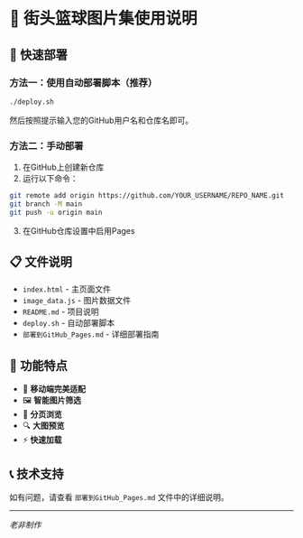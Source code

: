 # 📱 街头篮球图片集使用说明

## 🎯 快速部署

### 方法一：使用自动部署脚本（推荐）

```bash
./deploy.sh
```

然后按照提示输入您的GitHub用户名和仓库名即可。

### 方法二：手动部署

1. 在GitHub上创建新仓库
2. 运行以下命令：
```bash
git remote add origin https://github.com/YOUR_USERNAME/REPO_NAME.git
git branch -M main
git push -u origin main
```
3. 在GitHub仓库设置中启用Pages

## 📋 文件说明

- `index.html` - 主页面文件
- `image_data.js` - 图片数据文件
- `README.md` - 项目说明
- `deploy.sh` - 自动部署脚本
- `部署到GitHub_Pages.md` - 详细部署指南

## 🌟 功能特点

- 📱 **移动端完美适配**
- 🖼️ **智能图片筛选**
- 📄 **分页浏览**
- 🔍 **大图预览**
- ⚡ **快速加载**

## 📞 技术支持

如有问题，请查看 `部署到GitHub_Pages.md` 文件中的详细说明。

---
*老非制作* 